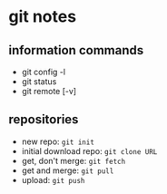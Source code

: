 git notes
=========

## information commands

- git config -l
- git status
- git remote [-v]



## repositories

- new repo: `git init`
- initial download repo: `git clone URL`
- get, don't merge: `git fetch`
- get and merge: `git pull`
- upload: `git push`
